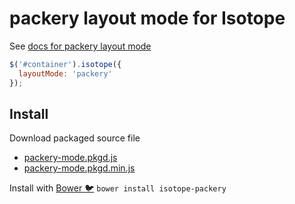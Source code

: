 # packery layout mode for Isotope

See [docs for packery layout mode](http://isotope.metafizzy.co/layout-modes/packery.html)

``` js
$('#container').isotope({
  layoutMode: 'packery'
});
```

## Install

Download packaged source file

+ [packery-mode.pkgd.js](https://raw.githubusercontent.com/metafizzy/isotope-packery/master/packery-mode.pkgd.js)
+ [packery-mode.pkgd.min.js](https://raw.githubusercontent.com/metafizzy/isotope-packery/master/packery-mode.pkgd.min.js)

Install with [Bower :bird:](http://bower.io) `bower install isotope-packery`
